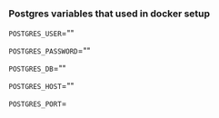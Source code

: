 ### Postgres variables that used in docker setup

`POSTGRES_USER`=""

`POSTGRES_PASSWORD`=""

`POSTGRES_DB`=""

`POSTGRES_HOST`=""

`POSTGRES_PORT`=

